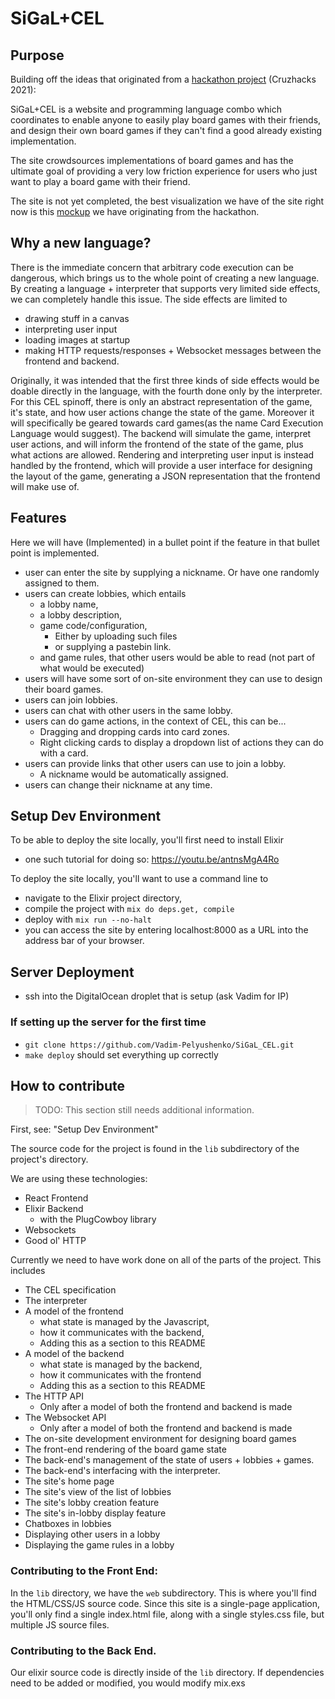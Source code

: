 # SiGaL+CEL

## Purpose

Building off the ideas that originated from a [hackathon project](https://github.com/Vadim-Pelyushenko/SiGaL) (Cruzhacks 2021):

SiGaL+CEL is a website and programming language combo which coordinates to enable anyone to easily play board games with their friends, and design their own board games if they can't find a good already existing implementation.

The site crowdsources implementations of board games and has the ultimate goal of providing a very low friction experience for users who just want to play a board game with their friend.

The site is not yet completed, the best visualization we have of the site right now is this [mockup](https://projects.invisionapp.com/prototype/BoardGameSite-ckk06d9bd0029d401jodt2sns/play/097fd736) we have originating from the hackathon.

## Why a new language?

There is the immediate concern that arbitrary code execution can be dangerous, which brings us to the whole point of creating a new language. By creating a language + interpreter that supports very limited side effects, we  can completely handle this issue. The side effects are limited to
- drawing stuff in a canvas
- interpreting user input
- loading images at startup
- making HTTP requests/responses + Websocket messages between the frontend and backend.

Originally, it was intended that the first three kinds of side effects would be doable directly in the language, with the fourth done only by the interpreter. For this CEL spinoff, there is only an abstract representation of the game, it's state, and how user actions change the state of the game. Moreover it will specifically be geared towards card games(as the name Card Execution Language would suggest). The backend will simulate the game, interpret user actions, and will inform the frontend of the state of the game, plus what actions are allowed. Rendering and interpreting user input is instead handled by the frontend, which will provide a user interface for designing the layout of the game, generating a JSON representation that the frontend will make use of.

## Features

Here we will have (Implemented) in a bullet point if the feature in that bullet point is implemented.

- user can enter the site by supplying a nickname. Or have one randomly assigned to them.
- users can create lobbies, which entails
	- a lobby name,
	- a lobby description,
	- game code/configuration,
		- Either by uploading such files
		- or supplying a pastebin link.
	- and game rules, that other users would be able to read (not part of what would be executed)
- users will have some sort of on-site environment they can use to design their board games.
- users can join lobbies.
- users can chat with other users in the same lobby.
- users can do game actions, in the context of CEL, this can be...
	- Dragging and dropping cards into card zones.
	- Right clicking cards to display a dropdown list of actions they can do with a card.
- users can provide links that other users can use to join a lobby.
	- A nickname would be automatically assigned.
- users can change their nickname at any time.

## Setup Dev Environment
To be able to deploy the site locally, you'll first need to install Elixir
- one such tutorial for doing so: https://youtu.be/antnsMgA4Ro

To deploy the site locally, you'll want to use a command line to
- navigate to the Elixir project directory,
- compile the project with `mix do deps.get, compile`
- deploy with `mix run --no-halt`
- you can access the site by entering localhost:8000 as a URL into the address bar of your browser.

## Server Deployment
- ssh into the DigitalOcean droplet that is setup (ask Vadim for IP)

### If setting up the server for the first time
- `git clone https://github.com/Vadim-Pelyushenko/SiGaL_CEL.git`
- `make deploy` should set everything up correctly

## How to contribute
> TODO: This section still needs additional information.

First, see: "Setup Dev Environment"

The source code for the project is found in the `lib` subdirectory of the project's directory.

We are using these technologies: 
- React Frontend
- Elixir Backend
	- with the PlugCowboy library
- Websockets
- Good ol' HTTP

Currently we need to have work done on all of the parts of the project. This includes
- The CEL specification
- The interpreter
- A model of the frontend
	- what state is managed by the Javascript,
	- how it communicates with the backend,
	- Adding this as a section to this README
- A model of the backend
	- what state is managed by the backend,
	- how it communicates with the frontend
	- Adding this as a section to this README
- The HTTP API
	- Only after a model of both the frontend and backend is made
- The Websocket API
	- Only after a model of both the frontend and backend is made
- The on-site development environment for designing board games
- The front-end rendering of the board game state
- The back-end's management of the state of users + lobbies + games.
- The back-end's interfacing with the interpreter.
- The site's home page
- The site's view of the list of lobbies
- The site's lobby creation feature
- The site's in-lobby display feature
- Chatboxes in lobbies
- Displaying other users in a lobby
- Displaying the game rules in a lobby

### Contributing to the Front End:
In the `lib` directory, we have the `web` subdirectory. This is where you'll find the HTML/CSS/JS source code. Since this site is a single-page application, you'll only find a single index.html file, along with a single styles.css file, but multiple JS source files.

### Contributing to the Back End.
Our elixir source code is directly inside of the `lib` directory.
If dependencies need to be added or modified, you would modify mix.exs
